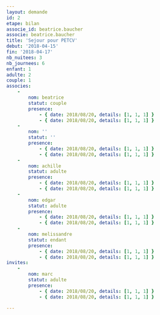 ```yaml
---
layout: demande
id: 2
etape: bilan
associe_id: beatrice.baucher
associe: beatrice.baucher
title: 'Sejour pour PETCV'
debut: '2018-04-15'
fin: '2018-04-17'
nb_nuitees: 3
nb_journees: 6
enfant: 1
adulte: 2
couple: 1
associes:
    -
        nom: beatrice
        statut: couple
        presence:
            - { date: 2018/08/20, details: [1, 1, 1] }
            - { date: 2018/08/20, details: [1, 1, 1] }
    -
        nom: ''
        statut: ''
        presence:
            - { date: 2018/08/20, details: [1, 1, 1] }
            - { date: 2018/08/20, details: [1, 1, 1] }
    -
        nom: achille
        statut: adulte
        presence:
            - { date: 2018/08/20, details: [1, 1, 1] }
            - { date: 2018/08/20, details: [1, 1, 1] }
    -
        nom: edgar
        statut: adulte
        presence:
            - { date: 2018/08/20, details: [1, 1, 1] }
            - { date: 2018/08/20, details: [1, 1, 1] }
    -
        nom: melissandre
        statut: endant
        presence:
            - { date: 2018/08/20, details: [1, 1, 1] }
            - { date: 2018/08/20, details: [1, 1, 1] }
invites:
    -
        nom: marc
        statut: adulte
        presence:
            - { date: 2018/08/20, details: [1, 1, 1] }
            - { date: 2018/08/20, details: [1, 1, 1] }

---
```

